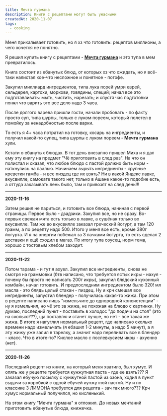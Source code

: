 ```yaml
---
title: Мечта гурмана
description: Книги с рецептами могут быть ужасными
createdAt: 2020-11-07
tags:
  - cooking
---
```



Меня прикалывает готовить, но я хз что готовить: рецептов миллионы, а чего хочется не понятно.

Я решил купить книгу с рецептами - **[Мечта гурмана](http://www.ozon.ru/context/detail/id/142615266)** и это тупа в мем превратилось.




Книга состоит из ебанутых блюд, от которых хз что ожидать,
но я всё-таки налистал кое-что несложное и понятное - потофе.

<new-img-swiper>
  <img-slide src="/images/cool-story/gourmet/pot-au-feu.jpg" alt="Потофе" ></img-slide>
</new-img-swiper>

Закупил миллиард ингредиентов, типа лука порей умри еврей, сельдерея, картохи, моркови, говядины, специй; начал
все
это подготавливать: мыть, чистить, нарезать; и спустя час подготовки понял что варить это все дело надо 3
часа.

После долгого варева пришли гости, начали пробовать - по факту просто суп, типа шурпы, только с луком пореем,
который
полетел в помойку за ненадобностью после варки.

То есть я 4+ часа потратил на готовку, косарь на ингредиенты, и получил какой-то супец, типа шурпы с луком пореем - **Мечта гурмана** хули.


Кстати о ебанутых блюдах. В тот день внезапно пришел Миха и я дал ему эту книгу на предмет "Чё приготовить в
след
раз".
На что он полистал и сказал, что любое блюдо с пастой должно быть норм - наткнулись на паэлью.
Начинаем зырыть ингредиенты - крупные креветки гамба - и все пиздец где их взять?
Ни в какой Яндекс лавке, вкусвилле, самокате такого нет, только в Ашане какое-то подобие есть, а оттуда
заказывать
лень было, там и привозят на след день!!!

<new-img-swiper>
  <img-slide src="/images/cool-story/gourmet/paella.jpg" alt="Паэлья" ></img-slide>
</new-img-swiper>


---

**2020-11-16**


Затем решил не париться, и готовить все блюда, начиная с первой страницы. Первое было - дзадзики. Закупил все,
но не
сразу. Во-первых свежая мята есть только в лавке, а сушёная только во вкусвилле. Там же во вкусвилле заказал
греческий йогурт, а там 120 грамм, а по рецепту надо 500. Итого у меня все есть, кроме 380г йогурта. И я на
энергии
побежал за 3 пачками йогурта, то есть сделал 2 доставки и ещё сходил в магаз. По итогу тупа соусец, норм тема,
хорошо с тостовым хлебом заходит.

<new-img-swiper>
  <img-slide src="/images/cool-story/gourmet/tzatziki.jpg" alt="Дзадзики" ></img-slide>
</new-img-swiper>

---

**2020-11-22**


Потом тарама - и тут я ахуел. Закупил все ингредиенты, снова не смотря на граммовки (бтв написано, что требуется
ястык
икры - нахуя - почему бы просто не написать 200г икры), закупил блядский кухонный комбайн, начал готовить. И
предпоследним ингредиентом было 320! мл масла - это блядь целый стакан - пиздец. Ну и крч смешал все
ингредиенты,
запустил блендер - получилась какая-то жижа. При этом в рецепте написано лишь "измельчите до однородной
консистенции" - ну я измельчил, но чё это за жижа, не похожая на блюдо с картинки. Ну думаю, последний пункт -
поставить в холодос "до подачи на стол" (это на сколько???), ща поставлю и станет лучше, но нет - все такая же
жижа.
В итоге я нагуглил нормальный рецепт, где написано сколько времени надо измельчать (я ебашил 1-2 минуты, а надо
5
минут), а я эту жижу уже залил в тарелку, а значит надо переливать все в блендер - класс. Что в итоге-то? Кислое
масло с послевкусием икры - ахуенно (нет).

<new-img-swiper>
  <img-slide src="/images/cool-story/gourmet/tarama.jpg" alt="Тарама" ></img-slide>
</new-img-swiper>


---

**2020-11-26**


Последний рецепт из книги, на который меня хватило, был хумус. И опять же у рецепте требуется кунжутная паста -
где
ее взять??? Я заказал ебучую посылку с кунжутной пастой из озона, ходил в пункт выдачи за коробкой с одной
ебучей
кунжутной пастой. Ну и по классике 3 ЛИМОНА требуется для рецепта - зач так много??? Крч хумус нормальный
получился,
но кисленький.

<new-img-swiper>
  <img-slide src="/images/cool-story/gourmet/hummus.jpg" alt="Хумус" ></img-slide>
</new-img-swiper>

На этом книгу "Мечта гурмана" я отложил. До новых мечтаний приготовить ебанутые блюда, книжечка.

